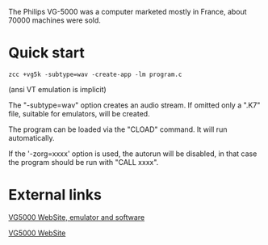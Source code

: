 

The Philips VG-5000 was a computer marketed mostly in France, about 70000 machines were sold.


# Quick start

	zcc +vg5k -subtype=wav -create-app -lm program.c

(ansi VT emulation is implicit)


The "-subtype=wav" option creates an audio stream.   If omitted only a ".K7" file, suitable for emulators, will be created.

The program can be loaded via the "CLOAD" command.   It will run automatically.

If the '-zorg=xxxx' option is used, the autorun will be disabled, in that case the program should be run with "CALL xxxx".


# External links

[VG5000 WebSite, emulator and software](http://dcvg5k.free.fr/)

[VG5000 WebSite](http://vg5k.free.fr/)
